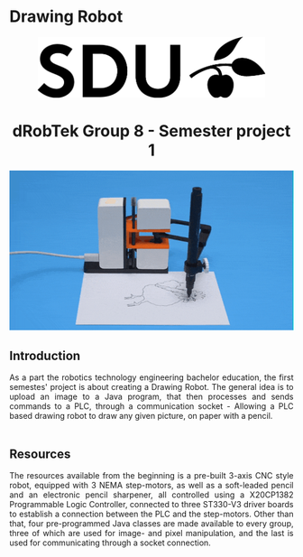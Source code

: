 # Drawing Robot
<p align="center"> <img src="DrawingRobotApp\app\Assets\SDU_BLACK_RGB_png.png" alt="SDU" title="SDU" width="80%" height="80%"/> </p>
 
# <div style="text-align: center">dRobTek Group 8 - Semester project 1 </div>
![Drawing Robot GIF](DrawingRobotApp/app/Assets/drawingrobot.gif)
<br>

## <div style="text-align: left">Introduction</div>
<div style="text-align: justify">As a part the robotics technology engineering bachelor education, the first semestes' project is about creating a Drawing Robot. The general idea is to upload an image to a Java program, that then processes and sends commands to a PLC, through a communication socket - Allowing a PLC based drawing robot to draw any given picture, on paper with a pencil. 
</div> 
<br>

## <div style="text-align: left">Resources</div>
<div style="text-align: justify">
The resources available from the beginning is a pre-built 3-axis CNC style robot, equipped with 3 NEMA step-motors, as well as a soft-leaded pencil and an electronic pencil sharpener, all controlled using a X20CP1382 Programmable Logic Controller, connected to three ST330-V3 driver boards to establish a connection between the PLC and the step-motors. 
Other than that, four pre-programmed Java classes are made available to every group, three of which are used for image- and pixel manipulation, and the last is used for communicating through a socket connection.
</div>
